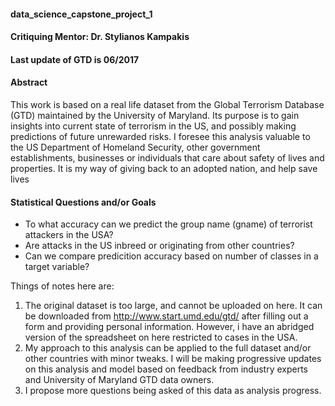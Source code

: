 #### data_science_capstone_project_1
#### Critiquing Mentor: Dr. Stylianos Kampakis
#### Last update of GTD is 06/2017



#### Abstract
This work is based on a real life dataset from the Global Terrorism Database (GTD) maintained by the University of Maryland. Its purpose is
to gain insights into current state of terrorism in the US, and possibly making predictions of future unrewarded risks. I foresee this 
analysis valuable to the US Department of Homeland Security, other government establishments, businesses or individuals that care about 
safety of lives and properties. It is my way of giving back to an adopted nation, and help save lives


#### Statistical Questions and/or Goals ###

* To what accuracy can we predict the group name (gname) of terrorist attackers in the USA?
* Are attacks in the US inbreed or originating from other countries?
* Can we compare predicition accuracy based on number of classes in a target variable?

Things of notes here are:
1. The original dataset is too large, and cannot be uploaded on here. It can be downloaded from http://www.start.umd.edu/gtd/ after filling out a form and providing personal information. However, i have an abridged version of the spreadsheet on here restricted to cases in the USA.
2. My approach to this analysis can be applied to the full dataset and/or other countries with minor tweaks. I will be making progressive updates on this analysis and model based on feedback from industry experts and University of Maryland GTD data owners. 
3. I propose more questions being asked of this data as analysis progress.



